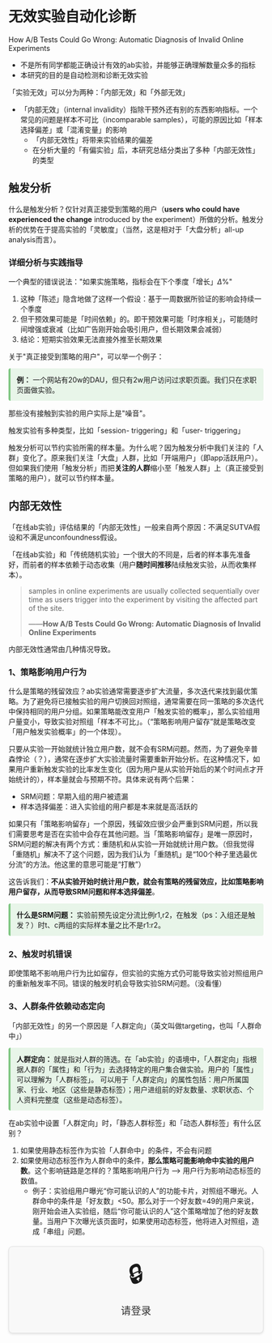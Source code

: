 # 无效实验自动化诊断

How A/B Tests Could Go Wrong: Automatic Diagnosis of Invalid Online Experiments

- 不是所有同学都能正确设计有效的ab实验，并能够正确理解数量众多的指标
- 本研究的目的是自动检测和诊断无效实验

「实验无效」可以分为两种：「内部无效」和「外部无效」

- 「内部无效」（internal invalidity）指除干预外还有别的东西影响指标。一个常见的问题是样本不可比（incomparable samples），可能的原因比如「样本选择偏差」或「混淆变量」的影响
  - 「内部无效性」将带来实验结果的偏差
  - 在分析大量的「有偏实验」后，本研究总结分类出了多种「内部无效性」的类型

## 触发分析

什么是触发分析？仅针对真正接受到策略的用户（**users who could have experienced the change** introduced by the experiment）所做的分析。触发分析的优势在于提高实验的「灵敏度」（当然，这是相对于「大盘分析」all-up analysis而言）。

<div class="protected-content">

### 详细分析与实践指导

一个典型的错误说法："如果实施策略，指标会在下个季度「增长」$\Delta$%"

1. 这种「陈述」隐含地做了这样一个假设：基于一周数据所验证的影响会持续一个季度
2. 但干预效果可能是「时间依赖」的。即干预效果可能「时序相关」，可能随时间增强或衰减（比如广告刚开始会吸引用户，但长期效果会减弱）
3. 结论：短期实验效果无法直接外推至长期效果

关于"真正接受到策略的用户"，可以举一个例子：

<div style="background: #E8F5E9; padding: 12px; border-left: 4px solid #81C784; border-radius: 4px; margin: 10px 0;">
<strong>例：</strong> 一个网站有20w的DAU，但只有2w用户访问过求职页面。我们只在求职页面做实验。
</div>

那些没有接触到实验的用户实际上是"噪音"。

触发实验有多种类型，比如「session- triggering」和「user- triggering」

触发分析可以节约实验所需的样本量。为什么呢？因为触发分析中我们关注的「人群」变化了。原来我们关注「大盘」人群，比如「开端用户」（即app活跃用户）。但如果我们使用「触发分析」而把**关注的人群**缩小至「触发人群」上（真正接受到策略的用户），就可以节约样本量。

## 内部无效性

「在线ab实验」评估结果的「内部无效性」一般来自两个原因：不满足SUTVA假设和不满足unconfoundness假设。

「在线ab实验」和「传统随机实验」一个很大的不同是，后者的样本事先准备好，而前者的样本依赖于动态收集（用户**随时间推移**陆续触发实验，从而收集样本）。

> samples in online experiments are usually collected sequentially over time as users trigger into the experiment by visiting the affected part of the site.
>
> ——**How A/B Tests Could Go Wrong: Automatic Diagnosis of Invalid Online Experiments**

内部无效性通常由几种情况导致。

### 1、策略影响用户行为

什么是策略的残留效应？ab实验通常需要逐步扩大流量，多次迭代来找到最优策略。为了避免将已接触实验的用户切换回对照组，通常需要在同一策略的多次迭代中保持相同的用户分组。如果策略能改变用户「触发实验的概率」，那么实验组用户量变小，导致实验对照组「样本不可比」。（“策略影响用户留存”就是策略改变「用户触发实验概率」的一个体现）。

只要从实验一开始就统计独立用户数，就不会有SRM问题。然而，为了避免辛普森悖论（？），通常在逐步扩大实验流量时需要重新开始分析。在这种情况下，如果用户重新触发实验的比率发生变化（因为用户是从实验开始后的某个时间点才开始统计的），样本量就会与预期不符。具体来说有两个后果：

- SRM问题：早期入组的用户被遗漏
- 样本选择偏差：进入实验组的用户都是本来就是高活跃的

如果只有「策略影响留存」一个原因，残留效应很少会严重到SRM问题，所以我们需要思考是否在实验中会存在其他问题。当「策略影响留存」是唯一原因时，SRM问题的解决有两个方式：重随机和从实验一开始就统计用户数。（但我觉得「重随机」解决不了这个问题，因为我们认为「重随机」是“100个种子里选最优分流”的方法。他这里的意思可能是“打散”）

这告诉我们：**不从实验开始时统计用户数，就会有策略的残留效应，比如策略影响用户留存，从而导致SRM问题和样本选择偏差**。

<div style="background: #E8F5E9; padding: 12px; border-left: 4px solid #81C784; border-radius: 4px; margin: 10px 0;">
<strong>什么是SRM问题： </strong> 实验前预先设定分流比例r1,r2，在触发（ps：入组还是触发？）时t、c两组的实际样本量之比不是r1:r2。
</div>

### 2、触发时机错误

即使策略不影响用户行为比如留存，但实验的实施方式仍可能导致实验对照组用户的重新触发率不同。错误的触发时机会导致实验SRM问题。（没看懂）

### 3、人群条件依赖动态定向

「内部无效性」的另一个原因是「人群定向」（英文叫做targeting，也叫「人群命中」）

<div style="background: #E8F5E9; padding: 12px; border-left: 4px solid #81C784; border-radius: 4px; margin: 10px 0;">
<strong>人群定向： </strong> 就是指对人群的筛选。在「ab实验」的语境中，「人群定向」指根据人群的「属性」和「行为」去选择特定的用户集合做实验。用户的「属性」可以理解为「人群标签」。
  可以用于「人群定向」的属性包括：用户所属国家、行业、地区（这些是静态标签）；用户进组前的好友数量、求职状态、个人资料完整度（这些是动态标签）。
</div>

在ab实验中设置「人群定向」时，「静态人群标签」和「动态人群标签」有什么区别？

1. 如果使用静态标签作为实验「人群命中」的条件，不会有问题
2. 如果使用动态标签作为人群命中的条件，**那么策略可能影响命中实验的用户数**。这个影响链路是怎样的？策略影响用户行为 --> 用户行为影响动态标签的数值。
   - 例子：实验组用户曝光“你可能认识的人”的功能卡片，对照组不曝光。人群命中的条件是「好友数」<50。那么对于一个好友数=49的用户来说，刚开始会进入实验组，随后“你可能认识的人”这个策略增加了他的好友数量。当用户下次曝光该页面时，如果使用动态标签，他将进入对照组，造成「串组」问题。

</div>

<div class="login-notice" style="display: block; padding: 20px; background: #f8f8f8; border: 1px solid #e0e0e0; border-radius: 8px; margin: 20px 0; text-align: center; box-shadow: 0 2px 4px rgba(0,0,0,0.1); cursor: pointer;">
    <div style="font-size: 48px; margin-bottom: 10px;">🔒</div>
    <div style="font-size: 20px; color: #333; margin-bottom: 10px;">请登录</div>
</div>

